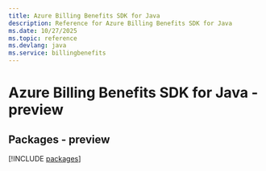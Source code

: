 ```yaml
---
title: Azure Billing Benefits SDK for Java
description: Reference for Azure Billing Benefits SDK for Java
ms.date: 10/27/2025
ms.topic: reference
ms.devlang: java
ms.service: billingbenefits
---
```

# Azure Billing Benefits SDK for Java - preview
## Packages - preview
[!INCLUDE [packages](billing-benefits-index.md)]